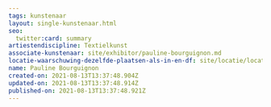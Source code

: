 ```yaml
---
tags: kunstenaar
layout: single-kunstenaar.html
seo:
  twitter:card: summary
artiestendiscipline: Textielkunst
associate-kunstenaar: site/exhibitor/pauline-bourguignon.md
locatie-waarschuwing-dezelfde-plaatsen-als-in-en-df: site/locatie/locatie-van-michel-vranckx.md
name: Pauline Bourguignon
created-on: 2021-08-13T13:37:48.904Z
updated-on: 2021-08-13T13:37:48.914Z
published-on: 2021-08-13T13:37:48.921Z
---
```

